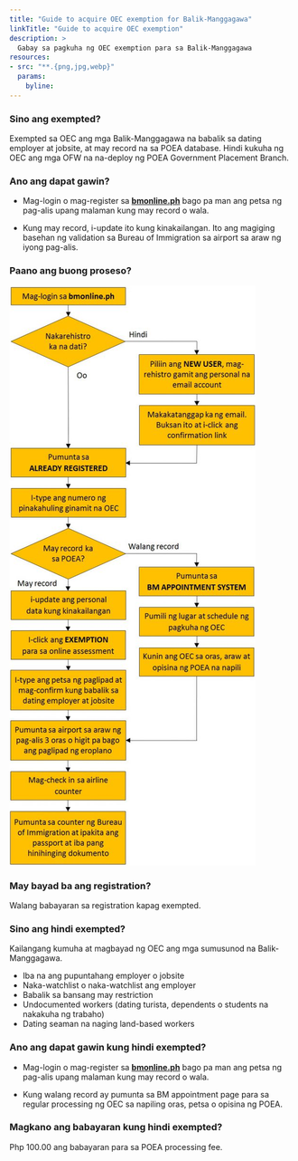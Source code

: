 ```yaml
---
title: "Guide to acquire OEC exemption for Balik-Manggagawa"
linkTitle: "Guide to acquire OEC exemption"
description: >
  Gabay sa pagkuha ng OEC exemption para sa Balik-Manggagawa
resources:
- src: "**.{png,jpg,webp}"
  params:
    byline:
---
```

### Sino ang exempted?

Exempted sa OEC ang mga Balik-Manggagawa na babalik sa dating employer at jobsite, at may record na sa POEA database. Hindi kukuha ng OEC ang mga OFW na na-deploy ng POEA Government Placement Branch.

### Ano ang dapat gawin?

- Mag-login o mag-register sa **[bmonline.ph](http://www.bmonline.ph/)** bago pa man ang petsa ng pag-alis upang malaman kung may record o wala.

- Kung may record, i-update ito kung kinakailangan. Ito ang magiging basehan ng validation sa Bureau of Immigration sa airport sa araw ng iyong pag-alis.

### Paano ang buong proseso?

![OEC exemption process](featured-oec-exemption-process.png)

### May bayad ba ang registration?

Walang babayaran sa registration kapag exempted.

### Sino ang hindi exempted?

Kailangang kumuha at magbayad ng OEC ang mga sumusunod na Balik-Manggagawa.

- Iba na ang pupuntahang employer o jobsite
- Naka-watchlist o naka-watchlist ang employer
- Babalik sa bansang may restriction
- Undocumented workers (dating turista, dependents o students na nakakuha ng trabaho)
- Dating seaman na naging land-based workers

### Ano ang dapat gawin kung hindi exempted?

- Mag-login o mag-register sa **[bmonline.ph](http://www.bmonline.ph/)** bago pa man ang petsa ng pag-alis upang malaman kung may record o wala.

- Kung walang record ay pumunta sa BM appointment page para sa regular processing ng OEC sa napiling oras, petsa o opisina ng POEA.

### Magkano ang babayaran kung hindi exempted?

Php 100.00 ang babayaran para sa POEA processing fee.


